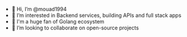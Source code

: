 - 👋 Hi, I’m @mouad1994
- 👀 I’m interested in Backend services, building APIs and full stack apps
- 🌱 I'm a huge fan of Golang ecosystem 
- 💞️ I’m looking to collaborate on open-source projects

<!---
mouad1994/mouad1994 is a ✨ special ✨ repository because its `README.md` (this file) appears on your GitHub profile.
You can click the Preview link to take a look at your changes.
--->
